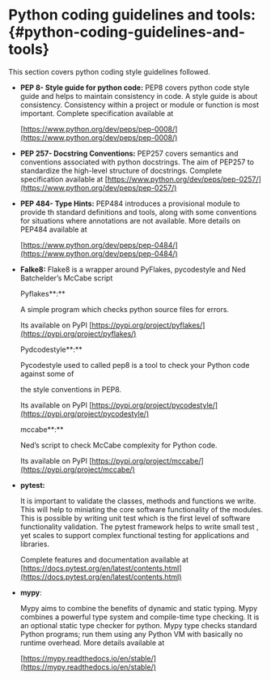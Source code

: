 # **Python coding guidelines and tools:** {#python-coding-guidelines-and-tools}

This section covers python coding style guidelines followed.

*   **PEP 8- Style guide for python code:** PEP8 covers python code style guide and helps to maintain consistency in code. A style guide is about consistency. Consistency within a project or module or function is most important. Complete specification available at

    [https://www.python.org/dev/peps/pep-0008/](https://www.python.org/dev/peps/pep-0008/)

*   **PEP 257- Docstring Conventions:** PEP257 covers semantics and conventions associated with python docstrings. The aim of PEP257 to standardize the high-level structure of docstrings. Complete specification available at [https://www.python.org/dev/peps/pep-0257/](https://www.python.org/dev/peps/pep-0257/)

*   **PEP 484- Type Hints:** PEP484 introduces a provisional module to provide th standard definitions and tools, along with some conventions for situations where annotations are not available. More details on PEP484 available at

    [https://www.python.org/dev/peps/pep-0484/](https://www.python.org/dev/peps/pep-0484/)

*   **Falke8:** Flake8 is a wrapper around PyFlakes, pycodestyle and Ned Batchelder’s McCabe script

    Pyflakes**:**

    A simple program which checks python source files for errors.

    Its available on PyPI [https://pypi.org/project/pyflakes/](https://pypi.org/project/pyflakes/)

    Pydcodestyle**:**

    Pycodestyle used to called pep8 is a tool to check your Python code against some of

    the style conventions in PEP8.

    Its available on PyPI [https://pypi.org/project/pycodestyle/](https://pypi.org/project/pycodestyle/)

    mccabe**:**

    Ned’s script to check McCabe complexity for Python code.

    Its available on PyPI [https://pypi.org/project/mccabe/](https://pypi.org/project/mccabe/)

*   **pytest:**

    It is important to validate the classes, methods and functions we write. This will help to miniating the core software functionality of the modules. This is possible by writing unit test which is the first level of software functionality validation. The pytest framework helps to write small test , yet scales to support complex functional testing for applications and libraries.

    Complete features and documentation available at [https://docs.pytest.org/en/latest/contents.html](https://docs.pytest.org/en/latest/contents.html)

*   **mypy**:

    Mypy aims to combine the benefits of dynamic and static typing. Mypy combines a powerful type system and compile-time type checking. It is an optional static type checker for python. Mypy type checks standard Python programs; run them using any Python VM with basically no runtime overhead. More details available at

    [https://mypy.readthedocs.io/en/stable/](https://mypy.readthedocs.io/en/stable/)